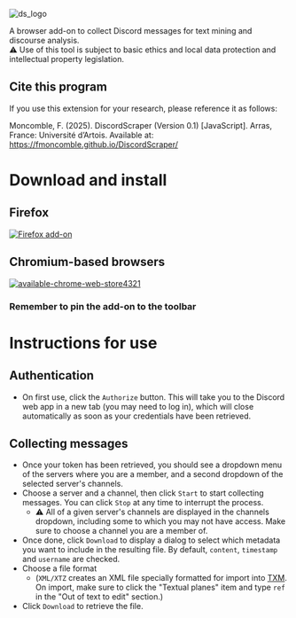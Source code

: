 ![ds_logo](https://github.com/user-attachments/assets/a9714a9c-7e5f-4229-ac0d-dc29a1808b69)  

A browser add-on to collect Discord messages for text mining and discourse analysis.  
⚠️ Use of this tool is subject to basic ethics and local data protection and intellectual property legislation.

## Cite this program

If you use this extension for your research, please reference it as follows:

Moncomble, F. (2025). DiscordScraper (Version 0.1) [JavaScript]. Arras, France: Université d’Artois. Available at: https://fmoncomble.github.io/DiscordScraper/

# Download and install
## Firefox
[![Firefox add-on](https://github.com/user-attachments/assets/855e2e46-2b44-42d7-bba5-f2a2fbb7e88b)](https://github.com/fmoncomble/discordscraper/releases/latest/download/discordscraper.xpi)

## Chromium-based browsers
[![available-chrome-web-store4321](https://github.com/user-attachments/assets/ba9434f2-0e7f-429e-bafd-7586460857a4)](https://chromewebstore.google.com/detail/discord-scraper/pckgodfgdjdmhpnjgjpgdpilkokkibfc)


### Remember to pin the add-on to the toolbar

# Instructions for use
## Authentication
- On first use, click the `Authorize` button. This will take you to the Discord web app in a new tab (you may need to log in), which will close automatically as soon as your credentials have been retrieved.

## Collecting messages
- Once your token has been retrieved, you should see a dropdown menu of the servers where you are a member, and a second dropdown of the selected server's channels.
- Choose a server and a channel, then click `Start` to start collecting messages. You can click `Stop` at any time to interrupt the process.
    - ⚠️ All of a given server's channels are displayed in the channels dropdown, including some to which you may not have access. Make sure to choose a channel you are a member of.
- Once done, click `Download` to display a dialog to select which metadata you want to include in the resulting file. By default, `content`, `timestamp` and `username` are checked.
- Choose a file format
    - (`XML/XTZ` creates an XML file specially formatted for import into [TXM](https://txm.gitpages.huma-num.fr/textometrie/index.html). On import, make sure to click the "Textual planes" item and type `ref` in the "Out of text to edit" section.)
- Click `Download` to retrieve the file.
